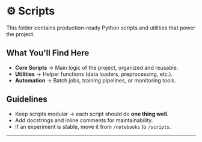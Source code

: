 # ⚙️ Scripts

This folder contains production-ready Python scripts and utilities that power the project.

## What You'll Find Here
- **Core Scripts** → Main logic of the project, organized and reusable.  
- **Utilities** → Helper functions (data loaders, preprocessing, etc.).  
- **Automation** → Batch jobs, training pipelines, or monitoring tools.  

## Guidelines
- Keep scripts modular → each script should do **one thing well**.  
- Add docstrings and inline comments for maintainability.  
- If an experiment is stable, move it from `/notebooks` to `/scripts`.  

---


